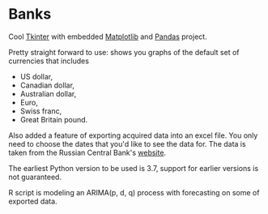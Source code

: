 # Banks
<p>Cool <a href="https://docs.python.org/3.7/library/tkinter.html">Tkinter</a> with embedded <a href="https://matplotlib.org">Matplotlib</a> and <a href="https://pandas.pydata.orgproject.">Pandas</a> project.</p>

<p>Pretty straight forward to use: shows you graphs of the default set of currencies that includes
<ul>
<li>US dollar,</li>
<li>Canadian dollar,</li>
<li>Australian dollar,</li>
<li>Euro,</li>
<li>Swiss franc,</li>
<li>Great Britain pound.</li>
</ul>
<p>Also added a feature of exporting acquired data into an excel file. You only need to choose the dates that you'd like to see the data for. The data is taken from the Russian Central Bank's <a href="http://cbr.ru/currency_base/dynamics/">website</a>.</p>
<p>The earliest Python version to be used is 3.7, support for earlier versions is not guaranteed.</p>
<p>R script is modeling an ARIMA(p, d, q) process with forecasting on some of exported data.</p>
